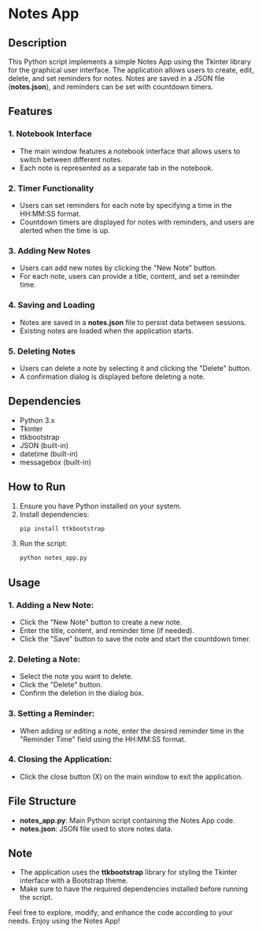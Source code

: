 # Notes App

## Description
This Python script implements a simple Notes App using the Tkinter library for the graphical user interface. The application allows users to create, edit, delete, and set reminders for notes. Notes are saved in a JSON file (**notes.json**), and reminders can be set with countdown timers.
## Features
### 1. Notebook Interface
- The main window features a notebook interface that allows users to switch between different notes.
- Each note is represented as a separate tab in the notebook.
### 2. Timer Functionality
- Users can set reminders for each note by specifying a time in the HH:MM:SS format.
- Countdown timers are displayed for notes with reminders, and users are alerted when the time is up.
### 3. Adding New Notes
- Users can add new notes by clicking the "New Note" button.
- For each note, users can provide a title, content, and set a reminder time.
### 4. Saving and Loading
- Notes are saved in a **notes.json** file to persist data between sessions.
- Existing notes are loaded when the application starts.
### 5. Deleting Notes
- Users can delete a note by selecting it and clicking the "Delete" button.
- A confirmation dialog is displayed before deleting a note.
## Dependencies
- Python 3.x
- Tkinter
- ttkbootstrap
- JSON (built-in)
- datetime (built-in)
- messagebox (built-in)
## How to Run
1. Ensure you have Python installed on your system.
2. Install dependencies:
   ```bash
   pip install ttkbootstrap
   
3. Run the script:
   ```bash
   python notes_app.py
   
## Usage
### 1. Adding a New Note:
- Click the "New Note" button to create a new note.
- Enter the title, content, and reminder time (if needed).
- Click the "Save" button to save the note and start the countdown timer.
### 2. Deleting a Note:
- Select the note you want to delete.
- Click the "Delete" button.
- Confirm the deletion in the dialog box.
### 3. Setting a Reminder:
- When adding or editing a note, enter the desired reminder time in the "Reminder Time" field using the HH:MM:SS format.
### 4. Closing the Application:
- Click the close button (X) on the main window to exit the application.
## File Structure
- **notes_app.py**: Main Python script containing the Notes App code.
- **notes.json**: JSON file used to store notes data.
## Note
- The application uses the **ttkbootstrap** library for styling the Tkinter interface with a Bootstrap theme.
- Make sure to have the required dependencies installed before running the script.


Feel free to explore, modify, and enhance the code according to your needs. Enjoy using the Notes App!

